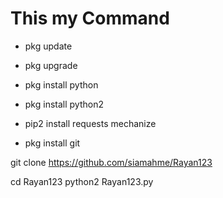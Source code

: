 # This my Command



* pkg update

* pkg upgrade

* pkg install python

* pkg install python2

* pip2 install requests mechanize

* pkg install git

git clone https://github.com/siamahme/Rayan123

cd Rayan123
python2 Rayan123.py
